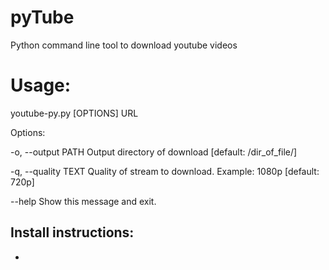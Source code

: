 # pyTube
Python command line tool to download youtube videos


# Usage: 

youtube-py.py [OPTIONS] URL

Options:

  -o, --output PATH   Output directory of download  [default:
                      /dir_of_file/]


  -q, --quality TEXT  Quality of stream to download. Example: 1080p  [default:
                      720p]
                      

  --help              Show this message and exit.
  
  

Install instructions:
-
-
